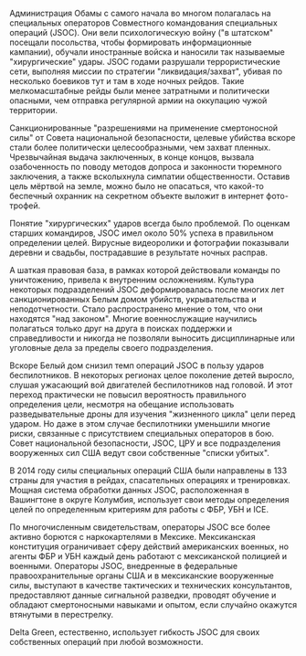 Администрация Обамы с самого начала во многом полагалась на специальных операторов Совместного командования специальных операций (JSOC). Они вели психологическую войну ("в штатском" посещали посольства, чтобы формировать информационные кампании), обучали иностранные войска и наносили так называемые "хирургические" удары. JSOC годами разрушали террористические сети, выполняя миссии по стратегии "ликвидация/захват", убивая по несколько боевиков тут и там в ходе ночных рейдов. Такие мелкомасштабные рейды были менее затратными и политически опасными, чем отправка регулярной армии на оккупацию чужой территории.

Санкционированные "разрешениями на применение смертоносной силы" от Совета национальной безопасности, целевые убийства вскоре стали более политически целесообразными, чем захват пленных. Чрезвычайная выдача заключенных, в конце концов, вызвала озабоченность по поводу методов допроса и законности тюремного заключения, а также всколыхнула симпатии общественности. Оставив цель мёртвой на земле, можно было не опасаться, что какой-то беспечный охранник на секретном объекте выложит в интернет фото-трофей.

Понятие "хирургических" ударов всегда было проблемой. По оценкам старших командиров, JSOC имел около 50% успеха в правильном определении целей. Вирусные видеоролики и фотографии показывали деревни и свадьбы, пострадавшие в результате ночных расправ.

А шаткая правовая база, в рамках которой действовали команды по уничтожению, привела к внутренним осложнениям. Культура некоторых подразделений JSOC деформировалась после многих лет санкционированных Белым домом убийств, укрывательства и неподотчетности. Стало распространено мнение о том, что они находятся "над законом". Многие военнослужащие научились полагаться только друг на друга в поисках поддержки и справедливости и никогда не позволяли выносить дисциплинарные или уголовные дела за пределы своего подразделения.

Вскоре Белый дом снизил темп операций JSOC в пользу ударов беспилотников. В некоторых регионах целое поколение детей выросло, слушая ужасающий вой двигателей беспилотников над головой. И этот переход практически не повысил вероятность правильного определения цели, несмотря на обещание использовать разведывательные дроны для изучения "жизненного цикла" цели перед ударом. Но даже в этом случае беспилотники уменьшили многие риски, связанные с присутствием специальных операторов в бою. Совет национальной безопасности, JSOC, ЦРУ и все подразделения вооруженных сил США ведут свои собственные "списки убитых".

В 2014 году силы специальных операций США были направлены в 133 страны для участия в рейдах, спасательных операциях и тренировках. Мощная система обработки данных JSOC, расположенная в Вашингтоне в округе Колумбия, использует свои методы определения целей по определенным критериям для работы с ФБР, УБН и ICE.

По многочисленным свидетельствам, операторы JSOC все более активно борются с наркокартелями в Мексике. Мексиканская конституция ограничивает сферу действий американских военных, но агенты ФБР и УБН каждый день работают с мексиканской полицией и военными. Операторы JSOC, внедренные в федеральные правоохранительные органы США и в мексиканские вооруженные силы, выступают в качестве тактических и технических консультантов, предоставляют данные сигнальной разведки, проводят обучение и обладают смертоносными навыками и опытом, если случайно окажутся втянутыми в перестрелку.

Delta Green, естественно, использует гибкость JSOC для своих собственных операций при любой возможности.